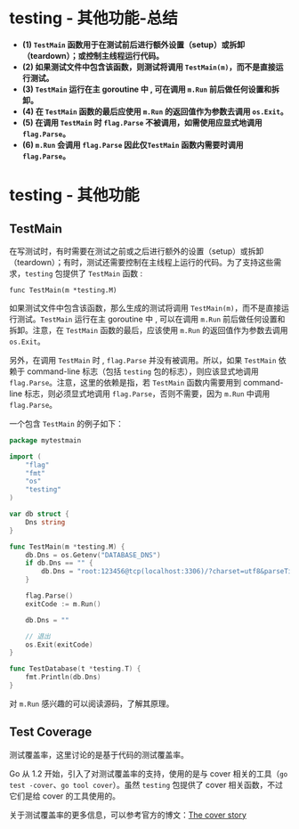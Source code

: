 # testing - 其他功能-总结

- **(1) `TestMain` 函数用于在测试前后进行额外设置（setup）或拆卸（teardown）；或控制主线程运行代码。**
- **(2) 如果测试文件中包含该函数，则测试将调用 `TestMain(m)`，而不是直接运行测试。**
- **(3) `TestMain` 运行在主 goroutine 中 , 可在调用 `m.Run` 前后做任何设置和拆卸。**
- **(4) 在 `TestMain` 函数的最后应使用 `m.Run` 的返回值作为参数去调用 `os.Exit`。**
- **(5) 在调用 `TestMain` 时 `flag.Parse` 不被调用，如需使用应显式地调用 `flag.Parse`。**
- **(6) `m.Run` 会调用 `flag.Parse` 因此仅`TestMain` 函数内需要时调用 `flag.Parse`。**

# testing - 其他功能

## TestMain

在写测试时，有时需要在测试之前或之后进行额外的设置（setup）或拆卸（teardown）；有时，测试还需要控制在主线程上运行的代码。为了支持这些需求，`testing` 包提供了 `TestMain` 函数 :

    func TestMain(m *testing.M)

如果测试文件中包含该函数，那么生成的测试将调用 `TestMain(m)`，而不是直接运行测试。`TestMain` 运行在主 goroutine 中 , 可以在调用 `m.Run` 前后做任何设置和拆卸。注意，在 `TestMain` 函数的最后，应该使用 `m.Run` 的返回值作为参数去调用 `os.Exit`。

另外，在调用 `TestMain` 时 , `flag.Parse` 并没有被调用。所以，如果 `TestMain` 依赖于 command-line 标志（包括 `testing` 包的标志），则应该显式地调用 `flag.Parse`。注意，这里的依赖是指，若 `TestMain` 函数内需要用到 command-line 标志，则必须显式地调用 `flag.Parse`，否则不需要，因为 `m.Run` 中调用 `flag.Parse`。

一个包含 `TestMain` 的例子如下：

```go
package mytestmain

import (  
    "flag"
    "fmt"
    "os"
    "testing"
)

var db struct {  
    Dns string
}

func TestMain(m *testing.M) {
    db.Dns = os.Getenv("DATABASE_DNS")
    if db.Dns == "" {
        db.Dns = "root:123456@tcp(localhost:3306)/?charset=utf8&parseTime=True&loc=Local"
    }

    flag.Parse()
    exitCode := m.Run()

    db.Dns = ""

    // 退出
    os.Exit(exitCode)
}

func TestDatabase(t *testing.T) {
    fmt.Println(db.Dns)
}
```

对 `m.Run` 感兴趣的可以阅读源码，了解其原理。

## Test Coverage

测试覆盖率，这里讨论的是基于代码的测试覆盖率。

Go 从 1.2 开始，引入了对测试覆盖率的支持，使用的是与 cover 相关的工具（`go test -cover`、`go tool cover`）。虽然  `testing` 包提供了 cover 相关函数，不过它们是给 cover 的工具使用的。

关于测试覆盖率的更多信息，可以参考官方的博文：[The cover story](https://blog.golang.org/cover)
